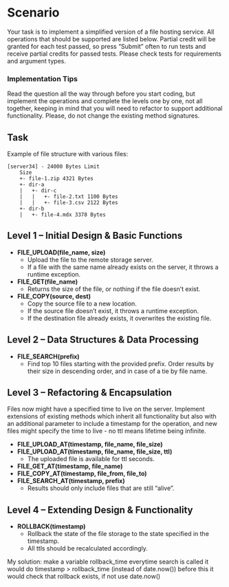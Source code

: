 # Scenario

Your task is to implement a simplified version of a file hosting service.
All operations that should be supported are listed below. Partial credit will be granted for each test passed, so
press “Submit” often to run tests and receive partial credits for passed tests. Please check tests for requirements
and argument types.

### Implementation Tips

Read the question all the way through before you start coding, but implement the operations and complete the
levels one by one, not all together, keeping in mind that you will need to refactor to support additional functionality.
Please, do not change the existing method signatures.

## Task

Example of file structure with various files:

```plaintext
[server34] - 24000 Bytes Limit
    Size
    +- file-1.zip 4321 Bytes
    +- dir-a
    |   +- dir-c
    |   |   +- file-2.txt 1100 Bytes
    |   |   +- file-3.csv 2122 Bytes
    +- dir-b
    |   +- file-4.mdx 3378 Bytes
```

## Level 1 – Initial Design & Basic Functions

- **FILE_UPLOAD(file_name, size)**
  - Upload the file to the remote storage server.
  - If a file with the same name already exists on the server, it throws a runtime exception.
- **FILE_GET(file_name)**
  - Returns the size of the file, or nothing if the file doesn’t exist.
- **FILE_COPY(source, dest)**
  - Copy the source file to a new location.
  - If the source file doesn’t exist, it throws a runtime exception.
  - If the destination file already exists, it overwrites the existing file.

## Level 2 – Data Structures & Data Processing

- **FILE_SEARCH(prefix)**
  - Find top 10 files starting with the provided prefix. Order results by their size in descending order, and in case of a tie by file name.

## Level 3 – Refactoring & Encapsulation

Files now might have a specified time to live on the server. Implement extensions of existing methods which inherit all functionality but also with an additional parameter to include a timestamp for the operation, and new files might specify the time to live - no ttl means lifetime being infinite.

- **FILE_UPLOAD_AT(timestamp, file_name, file_size)**
- **FILE_UPLOAD_AT(timestamp, file_name, file_size, ttl)**
  - The uploaded file is available for ttl seconds.
- **FILE_GET_AT(timestamp, file_name)**
- **FILE_COPY_AT(timestamp, file_from, file_to)**
- **FILE_SEARCH_AT(timestamp, prefix)**
  - Results should only include files that are still “alive”.

## Level 4 – Extending Design & Functionality

- **ROLLBACK(timestamp)**
  - Rollback the state of the file storage to the state specified in the timestamp.
  - All ttls should be recalculated accordingly.

My solution:
  make a variable rollback_time
  everytime search is called it would do timestamp > rollback_time (instead of date.now())
  before this it would check that rollback exists, if not use date.now()